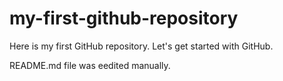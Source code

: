# my-first-github-repository
Here is my first GitHub repository. Let's get started with GitHub.

README.md file was eedited manually.
